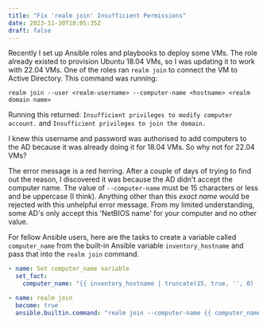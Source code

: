 ```yaml
---
title: "Fix 'realm join' Insufficient Permissions"
date: 2023-11-30T18:05:35Z
draft: false
---
```

Recently I set up Ansible roles and playbooks to deploy some VMs. The role already existed to provision Ubuntu 18.04 VMs, so I was updating it to work with 22.04 VMs. One of the roles ran `realm join` to connect the VM to Active Directory. This command was running:

`realm join --user <realm-username> --computer-name <hostname> <realm domain name>`

Running this returned: `Insufficient privileges to modify computer account.` and `Insufficient privileges to join the domain.`

I knew this username and password was authorised to add computers to the AD because it was already doing it for 18.04 VMs. So why not for 22.04 VMs?

The error message is a red herring. After a couple of days of trying to find out the reason, I discovered it was because the AD didn't accept the computer name. The value of `--computer-name` must be 15 characters or less and be uppercase (I think). Anything other than this *exact name* would be rejected with this unhelpful error message. From my limited understanding, some AD's only accept this 'NetBIOS name' for your computer and no other value.

For fellow Ansible users, here are the tasks to create a variable called `computer_name` from the built-in Ansible variable `inventory_hostname` and pass that into the `realm join` command.

```yaml
- name: Set computer_name variable
  set_fact:
    computer_name: "{{ inventory_hostname | truncate(15, true, '', 0) | upper }}"

- name: realm join
  become: true
  ansible.builtin.command: "realm join --computer-name {{ computer_name }} {{ realm }}"
```